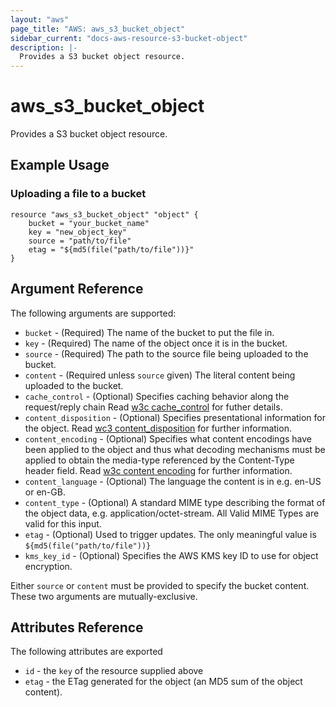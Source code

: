 ```yaml
---
layout: "aws"
page_title: "AWS: aws_s3_bucket_object"
sidebar_current: "docs-aws-resource-s3-bucket-object"
description: |-
  Provides a S3 bucket object resource.
---
```


# aws\_s3\_bucket\_object

Provides a S3 bucket object resource.

## Example Usage

### Uploading a file to a bucket

```
resource "aws_s3_bucket_object" "object" {
	bucket = "your_bucket_name"
	key = "new_object_key"
	source = "path/to/file"
	etag = "${md5(file("path/to/file"))}"
}
```

## Argument Reference

The following arguments are supported:

* `bucket` - (Required) The name of the bucket to put the file in.
* `key` - (Required) The name of the object once it is in the bucket.
* `source` - (Required) The path to the source file being uploaded to the bucket.
* `content` - (Required unless `source` given) The literal content being uploaded to the bucket.
* `cache_control` - (Optional) Specifies caching behavior along the request/reply chain Read [w3c cache_control](http://www.w3.org/Protocols/rfc2616/rfc2616-sec14.html#sec14.9) for futher details.
* `content_disposition` - (Optional) Specifies presentational information for the object. Read [wc3 content_disposition](http://www.w3.org/Protocols/rfc2616/rfc2616-sec19.html#sec19.5.1) for further information.
* `content_encoding` - (Optional) Specifies what content encodings have been applied to the object and thus what decoding mechanisms must be applied to obtain the media-type referenced by the Content-Type header field. Read [w3c content encoding](http://www.w3.org/Protocols/rfc2616/rfc2616-sec14.html#sec14.11) for further information.
* `content_language` - (Optional) The language the content is in e.g. en-US or en-GB.
* `content_type` - (Optional) A standard MIME type describing the format of the object data, e.g. application/octet-stream. All Valid MIME Types are valid for this input.
* `etag` - (Optional) Used to trigger updates. The only meaningful value is `${md5(file("path/to/file"))}`
* `kms_key_id` - (Optional) Specifies the AWS KMS key ID to use for object encryption.

Either `source` or `content` must be provided to specify the bucket content.
These two arguments are mutually-exclusive.

## Attributes Reference

The following attributes are exported

* `id` - the `key` of the resource supplied above
* `etag` - the ETag generated for the object (an MD5 sum of the object content).
